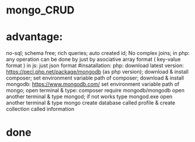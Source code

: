 # mongo_CRUD
# advantage:
   no-sql;
   schema free;
   rich queries;
   auto created id;
   No complex joins;
 in php:
    any operation can be done by just by asociative array format ( key-value format )
 in js:
     just json format
#insatallation:
   php:
         download latest version: https://pecl.php.net/package/mongodb (as php version);
         download & install composer;
         set environment variable path of composer;
         download & install mongodb: https://www.mongodb.com/
         set environment variable path of mongo;
         open terminal & type: composer require mongodb/mongodb
         open another terminal & type mongod; if not works type mongod.exe
         open another terminal & type mongo
         create database called profile & create collection called information
# done         
         
